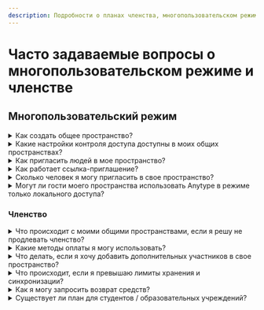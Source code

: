 ```yaml
---
description: Подробности о планах членства, многопользовательском режиме и оплатах
---
```


# Часто задаваемые вопросы о многопользовательском режиме и членстве

## Многопользовательский режим

<details>

<summary>Как создать общее пространство?</summary>

![](<../../../.gitbook/assets/Space Settings\_Shared Space Creation.png>)

Каждое новое пространство, которое вы создаете, по умолчанию является _Приватным_. В меню настроек пространства вы увидите опцию «Поделиться». Это создаст ссылку для обмена, которую вы можете отправить любому, кого хотите пригласить в ваше пространство. В этот момент пространство становится _Общим_.

</details>

<details>

<summary>Какие настройки контроля доступа доступны в моих общих пространствах?</summary>

Когда вы создаете общее пространство, вы становитесь Владельцем пространства. Владелец пространства может изменить любой объект в пространстве, имя и настройки пространства, и только он имеет право добавлять и удалять участников.

Участники пространства могут иметь права Просмотрщика или Редактора. Просмотрщики имеют доступ только для чтения в пространстве, в то время как Редакторы могут редактировать любой объект в пространстве или имя пространства.&#x20;

</details>

<details>

<summary>Как пригласить людей в мое пространство?</summary>

![](<../../../.gitbook/assets/Anytype Space Sharing\_Invite Link.png>)

Как владелец пространства, после нажатия «Поделиться пространством» в настройках вашего пространства, вы можете создать ссылку-приглашение. Любой, кому вы отправите эту ссылку, может запросить доступ к вашему пространству.&#x20;

Когда новый пользователь запросит доступ к вашему пространству, вы сможете одобрить или отклонить запрос и установить для него права «Редактор» или «Просмотрщик».

</details>

<details>

<summary>Как работает ссылка-приглашение?</summary>

При нажатии на вашу ссылку-приглашение гости, которые уже установили Anytype, увидят всплывающее окно с подтверждением, спрашивающее, хотят ли они присоединиться к вашему пространству. После нажатия «Запросить присоединение» вы получите уведомление о запросе на присоединение от \[имя профиля гостя] к вашему общему пространству.

Если ваш гость никогда не устанавливал Anytype, ссылка-приглашение откроет уникальную страницу загрузки с инструкциями по установке приложения. После установки им потребуется снова нажать на ссылку-приглашение, которая откроет всплывающее окно с подтверждением «Запросить присоединение».

</details>

<details>

<summary>Сколько человек я могу пригласить в свое пространство?</summary>

Исследователи могут пригласить до двух дополнительных Редакторов в каждое общее пространство. Строители и Со-творцы могут пригласить до девяти дополнительных Редакторов в каждое общее пространство и неограниченное количество Просмотрщиков.

</details>

<details>

<summary>Могут ли гости моего пространства использовать Anytype в режиме только локального доступа?</summary>

Если они не находятся в одной локальной сети, гости должны быть подключены к сети Anytype, чтобы видеть все изменения в пространстве.

</details>

### Членство

<details>

<summary>Что происходит с моими общими пространствами, если я решу не продлевать членство?</summary>

Вы можете _не_ продлевать свое платное членство до момента, когда оно автоматически продлится. Для этого посетите сайт платежного провайдера, который вы использовали для оплаты членства (Stripe, App Store, Google Play).

**Ваше глобальное имя**

Ваше имя будет освобождено и доступно для покупки через год или три года с момента первой покупки вашего членства, в зависимости от того, какое членство вы приобрели.

**Ваши пространства**

Если вы не продлите членство, все участники ваших общих пространств (включая вас) увидят всплывающее уведомление с двумя вариантами: _Удалить_ или _Экспортировать_ пространство. Только если участники экспортируют пространство и снова импортируют его в новое пространство, они смогут продолжить доступ к данным пространства через Anytype (однако изменения больше не будут синхронизироваться).

**Ваши данные**

Зашифрованные резервные копии ваших данных будут удалены с резервного узла Anytype через 30 дней.

</details>

<details>

<summary>Какие методы оплаты я могу использовать?</summary>

Принимаются все основные кредитные карты. Цены на членство указаны в долларах США и будут конвертированы в вашу местную валюту с использованием курсов обмена на Stripe, если вы приобретаете членство через настольное приложение.

Если вы покупаете членство через приложения для iOS или Android, платеж будет обработан App Store или Play Store, и цены будут автоматически скорректированы в вашу местную валюту соответствующей платформой.

</details>

<details>

<summary>Что делать, если я хочу добавить дополнительных участников в свое пространство?</summary>

В следующей версии членства у нас будет тариф для B2B и образовательных случаев использования с возможностью добавления до 20 дополнительных редакторов в каждое пространство.

</details>

<details>

<summary>Что происходит, если я превышаю лимиты хранения и синхронизации?</summary>

Ваши пространства перестанут синхронизироваться друг с другом через резервный узел и будут использовать только локальную синхронизацию/хранилище.&#x20;

</details>

<details>

<summary>Как я могу запросить возврат средств?</summary>

Возврат средств должен быть запрошен в течение 5 дней после оплаты, отправив письмо на [support@anytype.io](mailto:support@anytype.io). Мы можем вернуть только 25% от стоимости членства, так как мы не получаем возврат за регистрацию вашего имени в сети.&#x20;

</details>

<details>

<summary>Существует ли план для студентов / образовательных учреждений?</summary>

Мы предлагаем скидку 50% всем, кто свяжется с нами по адресу [membership-upgrade@anytype.io](mailto:membership-upgrade@anytype.io), используя адрес электронной почты, связанный с университетом.

</details>

